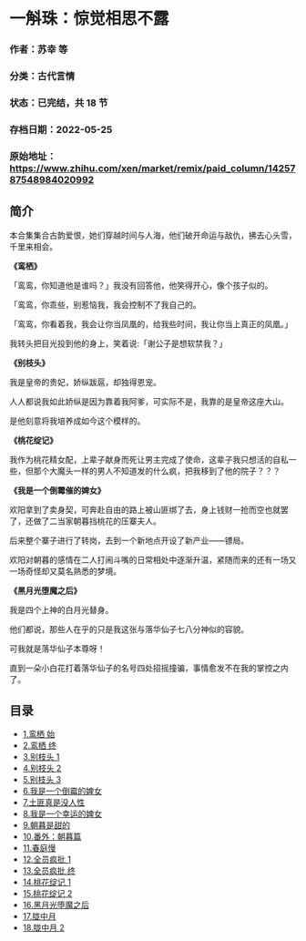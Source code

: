 # 一斛珠：惊觉相思不露

### 作者：苏幸 等

### 分类：古代言情

### 状态：已完结，共 18 节

### 存档日期：2022-05-25

### 原始地址：https://www.zhihu.com/xen/market/remix/paid_column/1425787548984020992


## 简介
本合集集合古韵爱恨，她们穿越时间与人海，他们破开命运与敌仇，拂去心头雪，千里来相会。


**《鸾栖》**


「鸾鸾，你知道他是谁吗？」我没有回答他，他笑得开心，像个孩子似的。


「鸾鸾，你乖些，别惹恼我，我会控制不了我自己的。


「鸾鸾，你看着我，我会让你当凤凰的，给我些时间，我让你当上真正的凤凰。」


我转头把目光投到他的身上，笑着说:「谢公子是想软禁我？」


**《别枝头》**


我是皇帝的贵妃，娇纵跋扈，却独得恩宠。


人人都说我如此娇纵是因为靠着我阿爹，可实际不是，我靠的是皇帝这座大山。


是他刻意将我培养成如今这个模样的。


**《桃花绽记》**


我作为桃花精女配，上辈子献身而死让男主完成了使命，这辈子我只想活的自私一些，但那个大魔头一样的男人不知道发的什么疯，把我移到了他的院子？？？


**《我是一个倒霉催的婢女》**


欢阳拿到了卖身契，可奔赴自由的路上被山匪绑了去，身上钱财一抢而空也就罢了，还做了二当家朝暮挡桃花的压寨夫人。


后来整个寨子进行了转岗，去到一个新地点开设了新产业——镖局。


欢阳对朝暮的感情在二人打闹斗嘴的日常相处中逐渐升温，紧随而来的还有一场又一场奇怪却又莫名熟悉的梦境。


**《黑月光堕魔之后》**


我是四个上神的白月光替身。 


他们都说，那些人在乎的只是我这张与落华仙子七八分神似的容貌。


可我就是落华仙子本尊呀！


直到一朵小白花打着落华仙子的名号四处招摇撞骗，事情愈发不在我的掌控之内了。




## 目录
- [1.鸾栖 始](1.鸾栖%20始.md)
- [2.鸾栖 终](2.鸾栖%20终.md)
- [3.别枝头 1](3.别枝头%201.md)
- [4.别枝头 2](4.别枝头%202.md)
- [5.别枝头 3](5.别枝头%203.md)
- [6.我是一个倒霉的婢女](6.我是一个倒霉的婢女.md)
- [7.土匪真是没人性](7.土匪真是没人性.md)
- [8.我是一个幸运的婢女](8.我是一个幸运的婢女.md)
- [9.朝暮是甜的](9.朝暮是甜的.md)
- [10.番外：朝暮篇](10.番外：朝暮篇.md)
- [11.春庭慢](11.春庭慢.md)
- [12.全员疯批 1](12.全员疯批%201.md)
- [13.全员疯批 终](13.全员疯批%20终.md)
- [14.桃花绽记 1](14.桃花绽记%201.md)
- [15.桃花绽记 2](15.桃花绽记%202.md)
- [16.黑月光堕魔之后](16.黑月光堕魔之后.md)
- [17.胧中月](17.胧中月.md)
- [18.胧中月 2](18.胧中月%202.md)